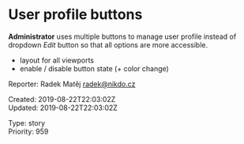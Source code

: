 # User profile buttons

**Administrator** uses multiple buttons to manage user profile instead of dropdown *Edit* button so that all options are more accessible.

- layout for all viewports
- enable / disable button state (+ color change)

Reporter: Radek Matěj <radek@nikdo.cz>  

Created: 2019-08-22T22:03:02Z  
Updated: 2019-08-22T22:03:02Z

Type: story  
Priority: 959
